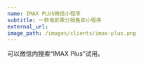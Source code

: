```yaml
---
name: IMAX PLUS微信小程序
subtitle: 一款电影票分销售卖小程序
external_url: 
image_path: /images/clients/imax-plus.png
---
```


可以微信内搜索“IMAX Plus”试用。
